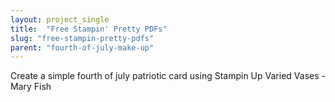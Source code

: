 ```yaml
---
layout: project_single
title:  "Free Stampin' Pretty PDFs"
slug: "free-stampin-pretty-pdfs"
parent: "fourth-of-july-make-up"
---
```

Create a simple fourth of july patriotic card using Stampin Up Varied Vases - Mary Fish